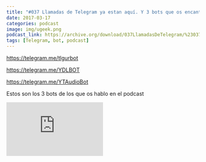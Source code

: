 ```yaml
---
title: "#037 Llamadas de Telegram ya estan aquí. Y 3 bots que os encantaran"
date: 2017-03-17
categories: podcast
image: img/ugeek.png
podcast_link: https://archive.org/download/037LlamadasDeTelegram/%23037%20Llamadas%20de%20Telegram.mp3
tags: [Telegram, bot, podcast]
---
```

https://telegram.me/tlgurbot

https://telegram.me/YDLBOT

https://telegram.me/YTAudioBot


Estos son los 3 bots de los que os hablo en el podcast

<iframe src="https://archive.org/embed/037LlamadasDeTelegram" width="50%" height="140" frameborder="0" webkitallowfullscreen="true" mozallowfullscreen="true" allowfullscreen></iframe>


